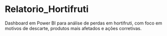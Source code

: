 # Relatorio_Hortifruti
Dashboard em Power BI para análise de perdas em hortifruti, com foco em motivos de descarte, produtos mais afetados e ações corretivas.
